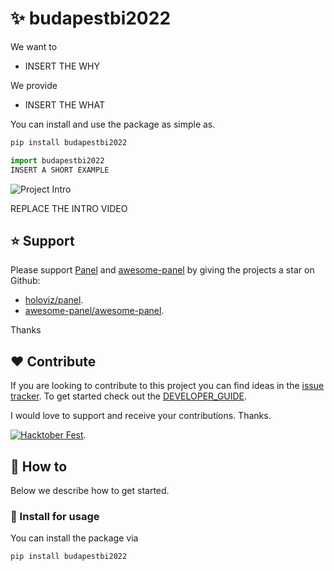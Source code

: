 # ✨ budapestbi2022

We want to

- INSERT THE WHY

We provide

- INSERT THE WHAT

You can install and use the package as simple as.

```bash
pip install budapestbi2022
```

```python
import budapestbi2022
INSERT A SHORT EXAMPLE
```

![Project Intro](assets/videos/project-intro.gif)

REPLACE THE INTRO VIDEO

## ⭐ Support

Please support [Panel](https://panel.holoviz.org) and
[awesome-panel](https://awesome-panel.org) by giving the projects a star on Github:

- [holoviz/panel](https://github.com/holoviz/panel).
- [awesome-panel/awesome-panel](https://github.com/awesome-panel/awesome-panel).

Thanks

## ❤️ Contribute

If you are looking to contribute to this project you can find ideas in the [issue tracker](https://github.com/MarcSkovMadsen/budapestbi2022/issues). To get started check out the [DEVELOPER_GUIDE](DEVELOPER_GUIDE.md).

I would love to support and receive your contributions. Thanks.

[![Hacktober Fest](https://github.blog/wp-content/uploads/2022/10/hacktoberfestbanner.jpeg?fit=1200%2C630)](https://github.com/awesome-panel/awesome-panel-cli/issues).

## 📙 How to

Below we describe how to get started.

### 🚀 Install for usage

You can install the package via

```bash
pip install budapestbi2022
```
